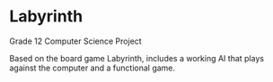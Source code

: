 # Labyrinth
Grade 12 Computer Science Project

Based on the board game Labyrinth, includes a working AI that plays against the computer and a functional game.
